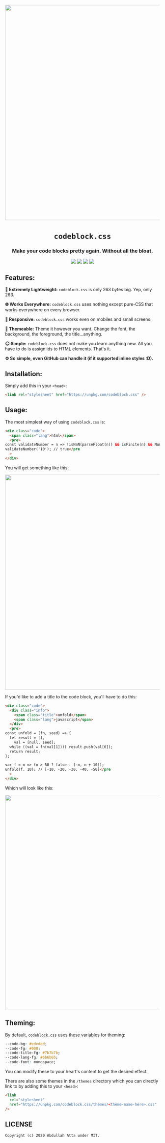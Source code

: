 <p align="center">
<img src="https://raw.githubusercontent.com/thecodrr/codeblock.css/master/assets/preview1.png" width="700">
</p>

<h1 align="center"><code>codeblock.css</code></h1>
<h3 align="center">Make your code blocks pretty again. Without all the bloat.</h3>
<p align="center">
  <a href="https://www.npmjs.com/package/codeblock.css"><img src="https://img.shields.io/npm/v/codeblock.css?style=for-the-badge"/></a>
  <a href="https://www.npmjs.com/package/codeblock.css"><img src="https://img.shields.io/npm/dt/codeblock.css?style=for-the-badge"/></a>
  <a href="https://www.npmjs.com/package/codeblock.css"><img src="https://img.shields.io/bundlephobia/minzip/codeblock.css?style=for-the-badge"/></a>
  <a href="./LICENSE"><img src="https://img.shields.io/github/license/thecodrr/codeblock.css?style=for-the-badge"/></a>
</p>
</p>

## Features:

**🕺 Extremely Lightweight:** `codeblock.css` is only 263 bytes big. Yep, only 263.

**🌐 Works Everywhere:** `codeblock.css` uses nothing except pure-CSS that works everywhere on every browser.

**📱 Responsive:** `codeblock.css` works even on mobiles and small screens.

**🎨 Themeable:** Theme it however you want. Change the font, the background, the foreground, the title...anything.

**😐 Simple:** `codeblock.css` does not make you learn anything new. All you have to do is assign ids to HTML elements. That's it.

**⚙️ So simple, even GitHub can handle it (if it supported inline styles :D).**

## Installation:

Simply add this in your `<head>`:

```html
<link rel="stylesheet" href="https://unpkg.com/codeblock.css" />
```

## Usage:

The most simplest way of using `codeblock.css` is:

```html
<div class="code">
  <span class="lang">html</span>
  <pre>
const validateNumber = n => !isNaN(parseFloat(n)) && isFinite(n) && Number(n) == n;
validateNumber('10'); // true</pre
  >
</div>
```

You will get something like this:

<img src="https://raw.githubusercontent.com/thecodrr/codeblock.css/master/assets/preview2.png" width="700">

If you'd like to add a title to the code block, you'll have to do this:

```html
<div class="code">
  <div class="info">
    <span class="title">unfold</span>
    <span class="lang">javascript</span>
  </div>
  <pre>
const unfold = (fn, seed) => {
  let result = [],
    val = [null, seed];
  while ((val = fn(val[1]))) result.push(val[0]);
  return result;
};

var f = n => (n > 50 ? false : [-n, n + 10]);
unfold(f, 10); // [-10, -20, -30, -40, -50]</pre
  >
</div>
```

Which will look like this:

<img src="https://raw.githubusercontent.com/thecodrr/codeblock.css/master/assets/preview1.png" width="700">

## Theming:

By default, `codeblock.css` uses these variables for theming:

```css
--code-bg: #ededed;
--code-fg: #000;
--code-title-fg: #7b7b7b;
--code-lang-fg: #6b6b6b;
--code-font: monospace;
```

You can modify these to your heart's content to get the desired effect.

There are also some themes in the `/themes` directory which you can directly link to by adding this to your `<head>`:

```html
<link
  rel="stylesheet"
  href="https://unpkg.com/codeblock.css/themes/<theme-name-here>.css"
/>
```

## LICENSE

```
Copyright (c) 2020 Abdullah Atta under MIT.
```
